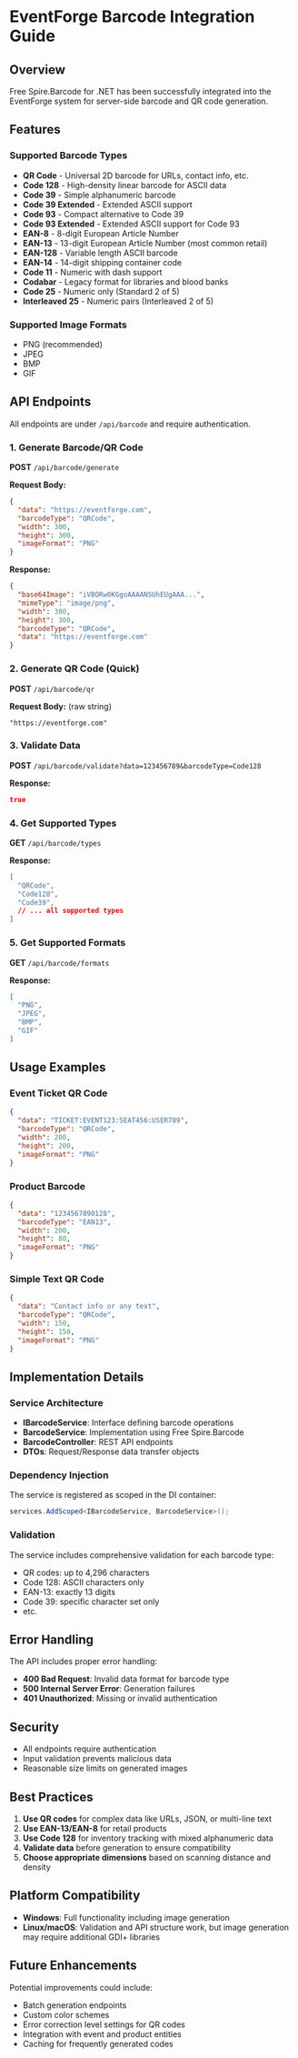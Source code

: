 # EventForge Barcode Integration Guide

## Overview

Free Spire.Barcode for .NET has been successfully integrated into the EventForge system for server-side barcode and QR code generation.

## Features

### Supported Barcode Types
- **QR Code** - Universal 2D barcode for URLs, contact info, etc.
- **Code 128** - High-density linear barcode for ASCII data
- **Code 39** - Simple alphanumeric barcode
- **Code 39 Extended** - Extended ASCII support
- **Code 93** - Compact alternative to Code 39
- **Code 93 Extended** - Extended ASCII support for Code 93
- **EAN-8** - 8-digit European Article Number
- **EAN-13** - 13-digit European Article Number (most common retail)
- **EAN-128** - Variable length ASCII barcode
- **EAN-14** - 14-digit shipping container code
- **Code 11** - Numeric with dash support
- **Codabar** - Legacy format for libraries and blood banks
- **Code 25** - Numeric only (Standard 2 of 5)
- **Interleaved 25** - Numeric pairs (Interleaved 2 of 5)

### Supported Image Formats
- PNG (recommended)
- JPEG
- BMP
- GIF

## API Endpoints

All endpoints are under `/api/barcode` and require authentication.

### 1. Generate Barcode/QR Code
**POST** `/api/barcode/generate`

**Request Body:**
```json
{
  "data": "https://eventforge.com",
  "barcodeType": "QRCode",
  "width": 300,
  "height": 300,
  "imageFormat": "PNG"
}
```

**Response:**
```json
{
  "base64Image": "iVBORw0KGgoAAAANSUhEUgAAA...",
  "mimeType": "image/png",
  "width": 300,
  "height": 300,
  "barcodeType": "QRCode",
  "data": "https://eventforge.com"
}
```

### 2. Generate QR Code (Quick)
**POST** `/api/barcode/qr`

**Request Body:** (raw string)
```
"https://eventforge.com"
```

### 3. Validate Data
**POST** `/api/barcode/validate?data=123456789&barcodeType=Code128`

**Response:**
```json
true
```

### 4. Get Supported Types
**GET** `/api/barcode/types`

**Response:**
```json
[
  "QRCode",
  "Code128",
  "Code39",
  // ... all supported types
]
```

### 5. Get Supported Formats
**GET** `/api/barcode/formats`

**Response:**
```json
[
  "PNG",
  "JPEG",
  "BMP",
  "GIF"
]
```

## Usage Examples

### Event Ticket QR Code
```json
{
  "data": "TICKET:EVENT123:SEAT456:USER789",
  "barcodeType": "QRCode",
  "width": 200,
  "height": 200,
  "imageFormat": "PNG"
}
```

### Product Barcode
```json
{
  "data": "1234567890128",
  "barcodeType": "EAN13",
  "width": 200,
  "height": 80,
  "imageFormat": "PNG"
}
```

### Simple Text QR Code
```json
{
  "data": "Contact info or any text",
  "barcodeType": "QRCode",
  "width": 150,
  "height": 150,
  "imageFormat": "PNG"
}
```

## Implementation Details

### Service Architecture
- **IBarcodeService**: Interface defining barcode operations
- **BarcodeService**: Implementation using Free Spire.Barcode
- **BarcodeController**: REST API endpoints
- **DTOs**: Request/Response data transfer objects

### Dependency Injection
The service is registered as scoped in the DI container:
```csharp
services.AddScoped<IBarcodeService, BarcodeService>();
```

### Validation
The service includes comprehensive validation for each barcode type:
- QR codes: up to 4,296 characters
- Code 128: ASCII characters only
- EAN-13: exactly 13 digits
- Code 39: specific character set only
- etc.

## Error Handling

The API includes proper error handling:
- **400 Bad Request**: Invalid data format for barcode type
- **500 Internal Server Error**: Generation failures
- **401 Unauthorized**: Missing or invalid authentication

## Security

- All endpoints require authentication
- Input validation prevents malicious data
- Reasonable size limits on generated images

## Best Practices

1. **Use QR codes** for complex data like URLs, JSON, or multi-line text
2. **Use EAN-13/EAN-8** for retail products
3. **Use Code 128** for inventory tracking with mixed alphanumeric data
4. **Validate data** before generation to ensure compatibility
5. **Choose appropriate dimensions** based on scanning distance and density

## Platform Compatibility

- **Windows**: Full functionality including image generation
- **Linux/macOS**: Validation and API structure work, but image generation may require additional GDI+ libraries

## Future Enhancements

Potential improvements could include:
- Batch generation endpoints
- Custom color schemes
- Error correction level settings for QR codes
- Integration with event and product entities
- Caching for frequently generated codes